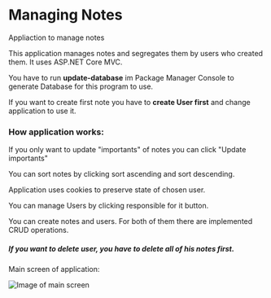 # Managing Notes
Appliaction to manage notes

This application manages notes and segregates them by users who created them.
It uses ASP.NET Core MVC.

You have to run **update-database** im Package Manager Console to generate Database for this program to use.

If you want to create first note you have to **create User first** and change application to use it.

### How application works:

If you only want to update "importants" of notes you can click "Update importants"

You can sort notes by clicking sort ascending and sort descending.

Application uses cookies to preserve state of chosen user.

You can manage Users by clicking responsible for it button.

You can create notes and users. For both of them there are implemented CRUD operations.

##### If you want to delete user, you have to delete all of his notes first.

Main screen of application:

![Image of main screen](https://github.com/wiktortyt/ZarzadzanieNotatkami/blob/master/Main%20Screen.png)
